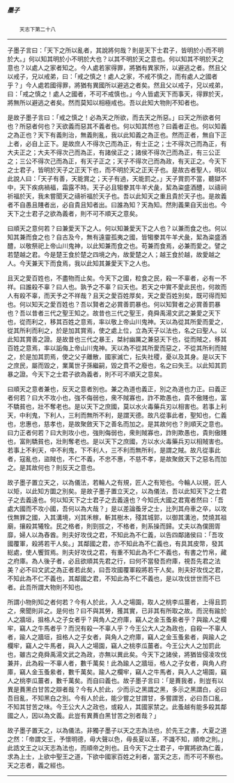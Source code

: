 

##### 墨子
　　`天志下第二十八`

* * *

子墨子言曰：「天下之所以亂者，其說將何哉？則是天下士君子，皆明於小而不明於大。」何以知其明於小不明於大也？以其不明於天之意也。何以知其不明於天之意也？以處人之家者知之。今人處若家得罪，將猶有異家所，以避逃之者。然且父以戒子，兄以戒弟，曰：「戒之慎之！處人之家，不戒不慎之，而有處人之國者乎？」今人處若國得罪，將猶有異國所以避逃之者矣。然且父以戒子，兄以戒弟，曰：「戒之慎之！處人之國者，不可不戒慎也。」今人皆處天下而事天，得罪於天，將無所以避逃之者矣。然而莫知以相極戒也。吾以此知大物則不知者也。

是故子墨子言曰：「戒之慎之！必為天之所欲，而去天之所惡。」曰天之所欲者何也？所惡者何也？天欲義而惡其不義者也。何以知其然也？曰義者正也。何以知義之為正也？天下有義則治，無義則亂，我以此知義之為正也。然而正者，無自下正上者，必自上正下。是故庶人不得次己而為正，有士正之；士不得次己而為正，有大夫正之；大夫不得次己而為正，有諸侯正之；諸侯不得次己而為正，有三公正之；三公不得次己而為正，有天子正之；天子不得次己而為政，有天正之。今天下之士君子，皆明於天子之正天下也，而不明於天之正天子也。是故古者聖人，明以此說人曰：「天子有善，天能賞之；天子有過，天能罰之。」天子賞罰不當，聽獄不中，天下疾病禍福，霜露不時。天子必且犓豢其牛羊犬彘，絜為粢盛酒醴，以禱祠祈福於天，我未嘗聞天之禱祈福於天子也。吾以此知天之重且貴於天子也。是故義者不自愚且賤者出，必自貴且知者出。曰誰為知？天為知。然則義果自天出也。今天下之士君子之欲為義者，則不可不順天之意矣。

曰順天之意何若？曰兼愛天下之人。何以知兼愛天下之人也？以兼而食之也。何以知其兼而食之也？自古及今，無有遠靈孤夷之國，皆犓豢其牛羊犬彘，絜為粢盛酒醴，以敬祭祀上帝山川鬼神，以此知兼而食之也。苟兼而食焉，必兼而愛之。譬之若楚越之君。今是楚王食於楚之四境之內，故愛楚之人；越王食於越，故愛越之人。今天兼天下而食焉，我以此知其兼愛天下之人也。

且天之愛百姓也，不盡物而止矣。今天下之國，粒食之民，殺一不辜者，必有一不祥。曰誰殺不辜？曰人也。孰予之不辜？曰天也。若天之中實不愛此民也，何故而人有殺不辜，而天予之不祥哉？且天之愛百姓厚矣，天之愛百姓別矣，既可得而知也。何以知天之愛百姓也？吾以賢者之必賞善罰暴也。何以知賢者之必賞善罰暴也？吾以昔者三代之聖王知之。故昔也三代之聖王，堯舜禹湯文武之兼愛之天下也，從而利之，移其百姓之意焉，率以敬上帝山川鬼神。天以為從其所愛而愛之，從其所利而利之，於是加其賞焉，使之處上位，立為天子以法也，名之曰聖人。以此知其賞善之證。是故昔也三代之暴王，桀紂幽厲之兼惡天下也，從而賊之，移其百姓之意焉，率以詬侮上帝山川鬼神。天以為不從其所愛而惡之，不從其所利而賊之，於是加其罰焉，使之父子離散，國家滅亡，抎失社稷，憂以及其身。是以天下之庶民，屬而毀之，業萬世子孫繼嗣，毀之賁不之廢也，名之曰失王。以此知其罰暴之證。今天下之士君子欲為義者，則不可不順天之意矣。

曰順天之意者兼也，反天之意者別也。兼之為道也義正，別之為道也力正。曰義正者何若？曰大不攻小也，強不侮弱也，衆不賊寡也，詐不欺愚也，貴不傲賤也，富不驕貧也，壯不奪老也。是以天下之庶國，莫以水火毒藥兵刃以相害也。若事上利天，中利鬼，下利人，三利而無所不利，是謂天德。故凡從事此者，聖知也，仁義也，忠惠也，慈孝也，是故聚斂天下之善名而加之。是其故何也？則順天之意也。曰力正者何若？曰大則攻小也，強則侮弱也，衆則賊寡也，詐則欺愚也，貴則傲賤也，富則驕貧也，壯則奪老也。是以天下之庶國，方以水火毒藥兵刃以相賊害也。若事上不利天，中不利鬼，下不利人，三不利而無所利，是謂之賊。故凡從事此者，寇亂也，盜賊也，不仁不義，不忠不惠，不慈不孝，是故聚斂天下之惡名而加之。是其故何也？則反天之意也。

故子墨子置立天之，以為儀法，若輪人之有規，匠人之有矩也。今輪人以規，匠人以矩，以此知方圜之別矣。是故子墨子置立天之，以為儀法，吾以此知天下之士君子之去義遠也。何以知天下之士君子之去義遠也？今知氏大國之君寬者然曰：「吾處大國而不攻小國，吾何以為大哉？」是以差論蚤牙之士，比列其舟車之卒，以攻伐無罪之國，入其溝境，刈其禾稼，斬其樹木，殘其城郭，以御其溝池，焚燒其祖廟，攘殺其犧牷。民之格者，則剄拔之，不格者，則系操而歸。丈夫以為僕圉胥靡，婦人以為舂酋。則夫好攻伐之君，不知此為不仁義，以告四鄰諸侯曰：「吾攻國覆軍，殺將若干人矣。」其鄰國之君，亦不知此為不仁義也，有具其皮幣，發其総處，使人饗賀焉。則夫好攻伐之君，有重不知此為不仁不義也，有書之竹帛，藏之府庫。為人後子者，必且欲順其先君之行，曰何不當發吾府庫，視吾先君之法美？必不曰文武之為正者若此矣，曰吾攻國覆軍殺將若干人矣。則夫好攻伐之君，不知此為不仁不義也，其鄰國之君，不知此為不仁不義也，是以攻伐世世而不已者。此吾所謂大物則不知也。

所謂小物則知之者何若？今有人於此，入人之場園，取人之桃李瓜薑者，上得且罰之，衆聞則非之。是何也？曰不與其勞，獲其實，已非其有所取之故。而況有踰於人之牆垣，抯格人之子女者乎？與角人之府庫，竊人之金玉蚤絫者乎？與踰人之欄牢，竊人之牛馬者乎？而況有殺一不辜人乎？今王公大人之為政也，自殺一不辜人者，踰人之牆垣，抯格人之子女者，與角人之府庫，竊人之金玉蚤絫者，與踰人之欄牢，竊人之牛馬者，與入人之場園，竊人之桃李瓜薑者。今王公大人之加罰此也，雖古之堯舜禹湯文武之為政，亦無以異此矣。今天下之諸侯，將猶皆侵凌攻伐兼并，此為殺一不辜人者，數千萬矣！此為踰人之牆垣，格人之子女者，與角人府庫，竊人金玉蚤絫者，數千萬矣。踰人之欄牢，竊人之牛馬者，與入人之場園，竊人之桃李瓜薑者，數千萬矣。而自曰義也。故子墨子言曰：「是蕡我者，則豈有以異是蕡黑白甘苦之辯者哉？今有人於此，少而示之黑謂之黑，多示之黑謂白，必曰吾目亂，不知黑白之別。今有人於此，能少嘗之甘謂甘，多嘗謂苦，必曰吾口亂，不知其甘苦之味。今王公大人之政也，或殺人，其國家禁之。此蚤越有能多殺其鄰國之人，因以為文義。此豈有異蕡白黑甘苦之別者哉？」

故子墨子置天之，以為儀法。非獨子墨子以天之志為法也，於先王之書，大夏之道之然：「帝謂文王，予懷明德，毋大聲以色，毋長夏以革，不識不知，順帝之則。」此誥文王之以天志為法也，而順帝之則也。且今天下之士君子，中實將欲為仁義，求為上士，上欲中聖王之道，下欲中國家百姓之利者，當天之志，而不可不察也。天之志者，義之經也。

* * *

